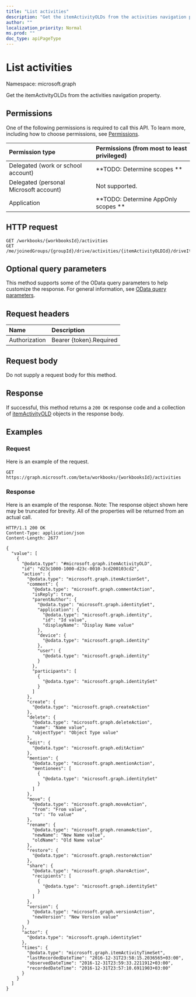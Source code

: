 ```yaml
---
title: "List activities"
description: "Get the itemActivityOLDs from the activities navigation property."
author: ""
localization_priority: Normal
ms.prod: ""
doc_type: apiPageType
---
```


# List activities

Namespace: microsoft.graph

Get the itemActivityOLDs from the activities navigation property.

## Permissions
One of the following permissions is required to call this API. To learn more, including how to choose permissions, see [Permissions](/concepts/permissions-reference.md).

|Permission type|Permissions (from most to least privileged)|
|:---|:---|
|Delegated (work or school account)|**TODO: Determine scopes **|
|Delegated (personal Microsoft account)|Not supported.|
|Application|**TODO: Determine AppOnly scopes **|

## HTTP request
<!-- {
  "blockType": "ignored"
}
-->
``` http
GET /workbooks/{workbooksId}/activities
GET /me/joinedGroups/{groupId}/drive/activities/{itemActivityOLDId}/driveItem/activities
```

## Optional query parameters
This method supports some of the OData query parameters to help customize the response. For general information, see [OData query parameters](/graph/query-parameters).

## Request headers
|Name|Description|
|:---|:---|
|Authorization|Bearer {token}.Required|

## Request body
Do not supply a request body for this method.

## Response
If successful, this method returns a `200 OK` response code and a collection of [itemActivityOLD](../resources/itemactivityold.md) objects in the response body.

## Examples

### Request
Here is an example of the request.
<!-- {
  "blockType": "request",
  "name": "get_itemactivityold"
}
-->
``` http
GET https://graph.microsoft.com/beta/workbooks/{workbooksId}/activities
```

### Response
Here is an example of the response. Note: The response object shown here may be truncated for brevity. All of the properties will be returned from an actual call.
<!-- {
  "blockType": "response",
  "truncated": true,
  "@odata.type": "collection(microsoft.graph.itemactivityold)"
}
-->
``` http
HTTP/1.1 200 OK
Content-Type: application/json
Content-Length: 2677

{
  "value": [
    {
      "@odata.type": "#microsoft.graph.itemActivityOLD",
      "id": "d23c1000-1000-d23c-0010-3cd200103cd2",
      "action": {
        "@odata.type": "microsoft.graph.itemActionSet",
        "comment": {
          "@odata.type": "microsoft.graph.commentAction",
          "isReply": true,
          "parentAuthor": {
            "@odata.type": "microsoft.graph.identitySet",
            "application": {
              "@odata.type": "microsoft.graph.identity",
              "id": "Id value",
              "displayName": "Display Name value"
            },
            "device": {
              "@odata.type": "microsoft.graph.identity"
            },
            "user": {
              "@odata.type": "microsoft.graph.identity"
            }
          },
          "participants": [
            {
              "@odata.type": "microsoft.graph.identitySet"
            }
          ]
        },
        "create": {
          "@odata.type": "microsoft.graph.createAction"
        },
        "delete": {
          "@odata.type": "microsoft.graph.deleteAction",
          "name": "Name value",
          "objectType": "Object Type value"
        },
        "edit": {
          "@odata.type": "microsoft.graph.editAction"
        },
        "mention": {
          "@odata.type": "microsoft.graph.mentionAction",
          "mentionees": [
            {
              "@odata.type": "microsoft.graph.identitySet"
            }
          ]
        },
        "move": {
          "@odata.type": "microsoft.graph.moveAction",
          "from": "From value",
          "to": "To value"
        },
        "rename": {
          "@odata.type": "microsoft.graph.renameAction",
          "newName": "New Name value",
          "oldName": "Old Name value"
        },
        "restore": {
          "@odata.type": "microsoft.graph.restoreAction"
        },
        "share": {
          "@odata.type": "microsoft.graph.shareAction",
          "recipients": [
            {
              "@odata.type": "microsoft.graph.identitySet"
            }
          ]
        },
        "version": {
          "@odata.type": "microsoft.graph.versionAction",
          "newVersion": "New Version value"
        }
      },
      "actor": {
        "@odata.type": "microsoft.graph.identitySet"
      },
      "times": {
        "@odata.type": "microsoft.graph.itemActivityTimeSet",
        "lastRecordedDateTime": "2016-12-31T23:58:15.2036565+03:00",
        "observedDateTime": "2016-12-31T23:59:33.2211912+03:00",
        "recordedDateTime": "2016-12-31T23:57:10.6911903+03:00"
      }
    }
  ]
}
```

